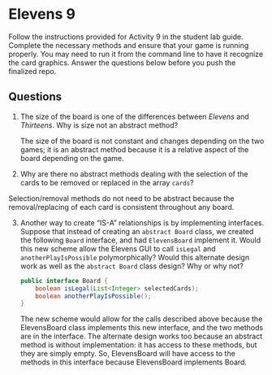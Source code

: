 # Elevens 9

Follow the instructions provided for Activity 9 in the student lab guide. Complete the necessary methods and ensure that your game is running properly. You may need to run it from the command line to have it recognize the card graphics. Answer the questions below before you push the finalized repo.

## Questions
1. The size of the board is one of the differences between *Elevens* and *Thirteens*. Why is size not an abstract method?

    The size of the board is not constant and changes depending on the two games; it is an abstract method because it is a relative aspect of the board depending on the game.

2. Why are there no abstract methods dealing with the selection of the cards to be removed or replaced in the array `cards`?

  Selection/removal methods do not need to be abstract because the removal/replacing of each card is consistent throughout any board.

3. Another way to create “IS-A” relationships is by implementing interfaces. Suppose that instead of creating an `abstract Board` class, we created the following `Board` interface, and had `ElevensBoard` implement it. Would this new scheme allow the Elevens GUI to call `isLegal` and `anotherPlayIsPossible` polymorphically? Would this alternate design work as well as the `abstract Board` class design? Why or why not?
	```java
	public interface Board {
	    boolean isLegal(List<Integer> selectedCards);
	    boolean anotherPlayIsPossible();
	}
	```

    The new scheme would allow for the calls described above because the ElevensBoard class implements this new interface, and the two methods are in the interface. The alternate design works too because an abstract method is without implementation: it has access to these methods, but they are simply empty. So, ElevensBoard will have access to the methods in this interface because ElevensBoard implements Board.
